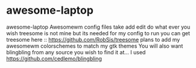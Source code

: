 # awesome-laptop
awesome-laptop
Awesomewm config files take add edit do what ever you wish treesome is not mine but its needed for my config to run you can get treesome here :: https://github.com/RobSis/treesome plans to add my awesomewm colorschemes to match my gtk themes
You will also want blingbling from any source you wish to find it at... I used https://github.com/cedlemo/blingbling

